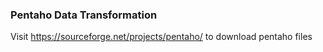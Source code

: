 ### Pentaho Data Transformation 
Visit https://sourceforge.net/projects/pentaho/ to download pentaho files 
